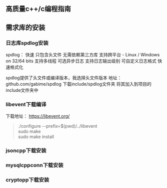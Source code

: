 ## 高质量c++/c编程指南

## 需求库的安装
### 日志库spdlog安装
spdlog：
快速
只包含头文件
无需依赖第三方库
支持跨平台 - Linux / Windows on 32/64 bits
支持多线程
可选异步日志
支持日志输出级别
可自定义日志格式
快速格式化

spdlog提供了头文件或编译版本，我选择头文件版本
地址：github.com/gabime/spdlog
下载include/spdlog文件夹
将其加入到项目的include文件夹中

### libevent下载编译
下载地址：
https://libevent.org/

> ./configure --prefix=$(pwd)/../libevent  
> sudo make  
> sudo make install

### jsoncpp下载安装

### mysqlcppconn下载安装

### cryptopp下载安装
